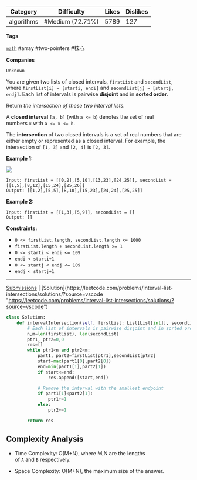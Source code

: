 
| Category   | Difficulty       | Likes | Dislikes |
| ---------- | ---------------- | ----- | -------- |
| algorithms | #Medium (72.71%) | 5789  | 127      |

**Tags**

[`math`](https://leetcode.com/tag/math?source=vscode "https://leetcode.com/tag/math?source=vscode") #array #two-pointers #核心 

**Companies**

`Unknown`

You are given two lists of closed intervals, `firstList` and `secondList`, where `firstList[i] = [starti, endi]` and `secondList[j] = [startj, endj]`. Each list of intervals is pairwise **disjoint** and in **sorted order**.

Return _the intersection of these two interval lists_.

A **closed interval** `[a, b]` (with `a <= b`) denotes the set of real numbers `x` with `a <= x <= b`.

The **intersection** of two closed intervals is a set of real numbers that are either empty or represented as a closed interval. For example, the intersection of `[1, 3]` and `[2, 4]` is `[2, 3]`.

**Example 1:**

![](https://assets.leetcode.com/uploads/2019/01/30/interval1.png)

```
Input: firstList = [[0,2],[5,10],[13,23],[24,25]], secondList = [[1,5],[8,12],[15,24],[25,26]]
Output: [[1,2],[5,5],[8,10],[15,23],[24,24],[25,25]]
```

**Example 2:**

```
Input: firstList = [[1,3],[5,9]], secondList = []
Output: []
```

**Constraints:**

- `0 <= firstList.length, secondList.length <= 1000`
- `firstList.length + secondList.length >= 1`
- `0 <= starti < endi <= 109`
- `endi < starti+1`
- `0 <= startj < endj <= 109`
- `endj < startj+1`

---

[Submissions](https://leetcode.com/problems/interval-list-intersections/submissions/?source=vscode "https://leetcode.com/problems/interval-list-intersections/submissions/?source=vscode") | [Solution](https://leetcode.com/problems/interval-list-intersections/solutions/?source=vscode "https://leetcode.com/problems/interval-list-intersections/solutions/?source=vscode")

```python
class Solution:
    def intervalIntersection(self, firstList: List[List[int]], secondList: List[List[int]]) -> List[List[int]]:
        # Each list of intervals is pairwise disjoint and in sorted order.
        n,m=len(firstList), len(secondList)
        ptr1, ptr2=0,0
        res=[]
        while ptr1<n and ptr2<m:
            part1, part2=firstList[ptr1],secondList[ptr2]
            start=max(part1[0],part2[0])
            end=min(part1[1],part2[1])
            if start<=end:
                res.append([start,end])

            # Remove the interval with the smallest endpoint
            if part1[1]<part2[1]:
                ptr1+=1
            else:
                ptr2+=1

        return res
```

## **Complexity Analysis**

- Time Complexity: O(M+N), where M,N are the lengths of `A` and `B` respectively.
    
- Space Complexity: O(M+N), the maximum size of the answer.

